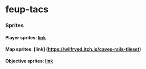 # feup-tacs


### Sprites

#### Player sprites: [link](https://gato-pixelizado.itch.io/top-down-game-2d-character-18x18)
#### Map sprites: [link] (https://wilfryed.itch.io/caves-rails-tileset)
#### Objective sprites: [link](https://cainos.itch.io/pixel-art-icon-pack-rpg)